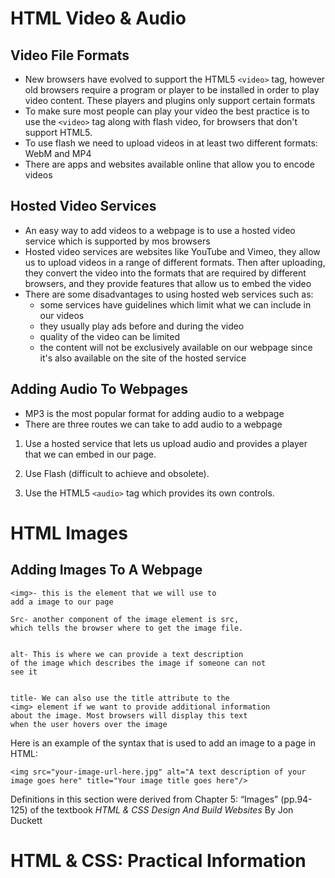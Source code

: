 # HTML Video & Audio


## Video File Formats
* New browsers have evolved to support the HTML5 `<video>` tag, however old browsers require a program or player to be installed in order to play video content. These players and plugins only support certain formats
* To make sure most people can play your video the best practice is to use the `<video>` tag along with flash video, for browsers that don't support HTML5.
* To use flash we need to upload videos in at least two different formats: WebM and MP4
* There are apps and websites available online that allow you to encode videos 

## Hosted Video Services
* An easy way to add videos to a webpage is to use a hosted video service which is supported by mos browsers
* Hosted video services are websites like YouTube and Vimeo, they allow us to upload videos in a range of different formats. Then after uploading, they convert the video into the formats that are required by different browsers, and they provide features that allow us to embed the video 
* There are some disadvantages to using hosted web services such as:
    - some services have guidelines which limit what we can include in our videos
    - they usually play ads before and during the video
    - quality of the video can be limited
    - the content will not be exclusively available on our webpage since it's also available on the site of the hosted service
## Adding Audio To Webpages
* MP3 is the most popular format for adding  audio to a webpage
* There are three routes we can take to add audio to a webpage
1. Use a hosted service that lets us upload audio and provides a player that we can embed in our page.

2. Use Flash (difficult to achieve and obsolete).

3. Use the HTML5 `<audio>` tag which provides its own controls.

# HTML Images

## Adding Images To A Webpage
```
<img>- this is the element that we will use to
add a image to our page

Src- another component of the image element is src,
which tells the browser where to get the image file.


alt- This is where we can provide a text description
of the image which describes the image if someone can not
see it


title- We can also use the title attribute to the 
<img> element if we want to provide additional information
about the image. Most browsers will display this text
when the user hovers over the image
```
Here is an example of the syntax that is used to
add an image to a page in HTML:

```
<img src="your-image-url-here.jpg" alt="A text description of your image goes here" title="Your image title goes here"/>
```

Definitions in this section were derived from Chapter 5: “Images” (pp.94-125)
of the textbook *HTML & CSS Design And Build Websites* By Jon Duckett

# HTML & CSS: Practical Information